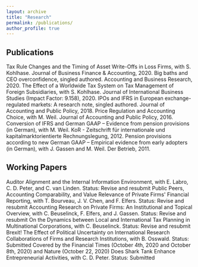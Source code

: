 ```yaml
---
layout: archive
title: "Research"
permalink: /publications/
author_profile: true
---
```


<h2> Publications </h2>
Tax Rule Changes and the Timing of Asset Write-Offs in Loss Firms, with S. Kohlhase.
Journal of Business Finance & Accounting, 2020. 
Big baths and CEO overconfidence, singled authored.
Accounting and Business Research, 2020. 
The Effect of a Worldwide Tax System on Tax Management of Foreign Subsidiaries, with S. Kohlhase.
Journal of International Business Studies (Impact Factor: 9.158), 2020.
IPOs and IFRS in European exchange-regulated markets: A research note, singled authored.
Journal of Accounting and Public Policy, 2018.
Price Regulation and Accounting Choice, with M. Weil.
Journal of Accounting and Public Policy, 2016.
Conversion of IFRS and German GAAP – Evidence from pension provisions (in German), with M. Weil.
KoR - Zeitschrift für internationale und kapitalmarktorientierte Rechnungslegung, 2012.
Pension provisions according to new German GAAP – Empirical evidence from early adopters (in German), with J. Gassen and M. Weil.
Der Betrieb, 2011.

<h2> Working Papers </h2>
Auditor Alignment and the Internal Information Environment, with E. Labro, C. D. Peter, and C. van Linden. 
Status: Revise and resubmit
Public Peers, Accounting Comparability, and Value Relevance of Private Firms' Financial Reporting, with T. Bourveau, J. V. Chen, and F. Elfers. 
Status: Revise and resubmit
Accounting Research on Private Firms: An Institutional and Topical Overview, with C. Beuselinck, F. Elfers, and J. Gassen. 
Status: Revise and resubmit
On the Dynamics between Local and International Tax Planning in Multinational Corporations, with C. Beuselinck. 
Status: Revise and resubmit
Brexit! The Effect of Political Uncertainty on International Research Collaborations of Firms and Research Institutions, with B. Osswald.
Status: Submitted
Covered by the Financial Times (October 4th, 2020 and October 8th, 2020) and Nature (October 22, 2020) 
Does Shark Tank Enhance Entrepreneurial Activities, with C. D. Peter. 
Status: Submitted

